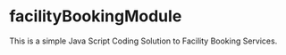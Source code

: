 # facilityBookingModule

This is a simple Java Script Coding Solution to Facility Booking Services.
